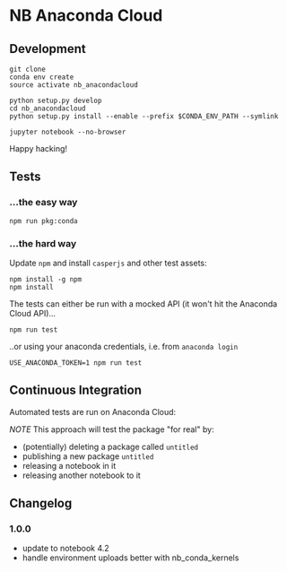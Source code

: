 # NB Anaconda Cloud

## Development

```shell
git clone
conda env create
source activate nb_anacondacloud

python setup.py develop
cd nb_anacondacloud
python setup.py install --enable --prefix $CONDA_ENV_PATH --symlink

jupyter notebook --no-browser
```

Happy hacking!

## Tests

### ...the easy way
```shell
npm run pkg:conda
```

### ...the hard way
Update `npm` and install `casperjs` and other test assets:

```shell
npm install -g npm
npm install
```

The tests can either be run with a mocked API (it won't hit the Anaconda Cloud
API)...

```shell
npm run test
```

..or using your anaconda credentials, i.e. from `anaconda login`

```shell
USE_ANACONDA_TOKEN=1 npm run test
```

## Continuous Integration

Automated tests are run on Anaconda Cloud:

_NOTE_ This approach will test the package "for real" by:
  - (potentially) deleting a package called `untitled`
  - publishing a new package `untitled`
  - releasing a notebook in it
  - releasing another notebook to it


## Changelog

### 1.0.0
- update to notebook 4.2
- handle environment uploads better with nb_conda_kernels
